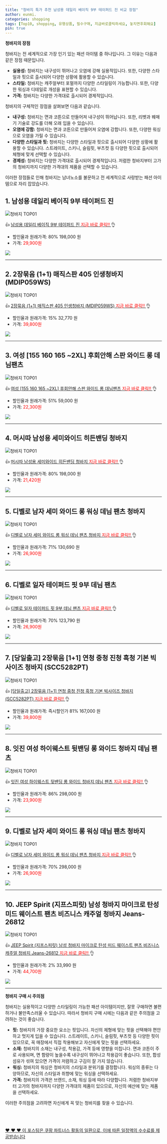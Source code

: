 ```yaml
---
title: "청바지 특가 추천 남성용 데일리 베이직 9부 테이퍼드 진 비교 장점"
author: eunmi.
categories: shopping
tags: [Top10, shopping, 유행상품, 필수구매, 지금바로클릭하세요, 놓치면후회해요]
pin: true
---
```

**청바지의 장점**

청바지는 전 세계적으로 가장 인기 있는 패션 아이템 중 하나입니다. 그 이유는 다음과 같은 장점 때문입니다.

* **실용성:** 청바지는 내구성이 뛰어나고 오염에 강해 실용적입니다. 또한, 다양한 스타일과 핏으로 출시되어 다양한 상황에 활용할 수 있습니다.
* **스타일:** 청바지는 캐주얼부터 포멀까지 다양한 스타일링이 가능합니다. 또한, 다양한 워싱과 디테일로 개성을 표현할 수 있습니다.
* **가격:** 청바지는 다양한 가격대로 출시되어 경제적입니다.

청바지의 구체적인 장점을 살펴보면 다음과 같습니다.

* **내구성:** 청바지는 면과 코튼으로 만들어져 내구성이 뛰어납니다. 또한, 리벳과 꿰매기 기술로 강도를 더해 오래 입을 수 있습니다.
* **오염에 강함:** 청바지는 면과 코튼으로 만들어져 오염에 강합니다. 또한, 다양한 워싱으로 오염을 가릴 수 있습니다.
* **다양한 스타일과 핏:** 청바지는 다양한 스타일과 핏으로 출시되어 다양한 상황에 활용할 수 있습니다. 스트레이트, 스키니, 슬림핏, 부츠컷 등 다양한 핏으로 출시되어 체형에 맞게 선택할 수 있습니다.
* **경제성:** 청바지는 다양한 가격대로 출시되어 경제적입니다. 저렴한 청바지부터 고가의 청바지까지 다양한 가격대의 제품을 선택할 수 있습니다.

이러한 장점들로 인해 청바지는 남녀노소를 불문하고 전 세계적으로 사랑받는 패션 아이템으로 자리 잡았습니다.

   

## 1. 남성용 데일리 베이직 9부 테이퍼드 진

![청바지 TOP01](https://thumbnail7.coupangcdn.com/thumbnails/remote/230x230ex/image/vendor_inventory/697a/f8660db5461caec48217bfeca3d9a5434c90307b6d62cf8d9d5b5d38aa9a.jpg)


👍 [남성용 데일리 베이직 9부 테이퍼드 진 <font color=red> 지금 바로 클릭!! </font> ](https://link.coupang.com/re/AFFSDP?lptag=AF3617701&subid=GithubCoopas&pageKey=6497917218&traceid=V0-153&itemId=14293212463&vendorItemId=81538287733) 👌 


- 할인율과 원래가격: 80%  198,000   원
- 가격: <span style='color:red'>29,900원</span>

[![](/discount_price.png)](https://link.coupang.com/re/AFFSDP?lptag=AF3617701&subid=GithubCoopas&pageKey=6497917218&traceid=V0-153&itemId=14293212463&vendorItemId=81538287733)

---


   

## 2. 2장묶음 (1+1) 매직스판 405 인생청바지 (MDIP059WS)

![청바지 TOP01](https://thumbnail8.coupangcdn.com/thumbnails/remote/230x230ex/image/vendor_inventory/acab/51b21f208f45666691ef01ba4dcfbd4a58e219ace0c0c38d16fa5af958cc.jpg)


👍 [2장묶음 (1+1) 매직스판 405 인생청바지 (MDIP059WS) <font color=red> 지금 바로 클릭!! </font> ](https://link.coupang.com/re/AFFSDP?lptag=AF3617701&subid=GithubCoopas&pageKey=6382843249&traceid=V0-153&itemId=13569374473&vendorItemId=86556447860) 👌 


- 할인율과 원래가격: 15%  32,770   원
- 가격: <span style='color:red'>39,800원</span>

[![](/discount_price.png)](https://link.coupang.com/re/AFFSDP?lptag=AF3617701&subid=GithubCoopas&pageKey=6382843249&traceid=V0-153&itemId=13569374473&vendorItemId=86556447860)

---


   

## 3. 여성 [155 160 165 ~2XL] 후회안해 스판 와이드 롱 데님팬츠

![청바지 TOP01](https://thumbnail8.coupangcdn.com/thumbnails/remote/230x230ex/image/vendor_inventory/c4e1/838f468f34cdb89061507350189272bc2eb4e1d6c3df334bc40773e3a91b.jpg)


👍 [여성 [155 160 165 ~2XL] 후회안해 스판 와이드 롱 데님팬츠 <font color=red> 지금 바로 클릭!! </font> ](https://link.coupang.com/re/AFFSDP?lptag=AF3617701&subid=GithubCoopas&pageKey=6516291895&traceid=V0-153&itemId=14559730742&vendorItemId=81660671383) 👌 


- 할인율과 원래가격: 51%  59,000   원
- 가격: <span style='color:red'>22,300원</span>

[![](/discount_price.png)](https://link.coupang.com/re/AFFSDP?lptag=AF3617701&subid=GithubCoopas&pageKey=6516291895&traceid=V0-153&itemId=14559730742&vendorItemId=81660671383)

---


   

## 4. 머시따 남성용 세미와이드 히든밴딩 청바지

![청바지 TOP01](https://thumbnail9.coupangcdn.com/thumbnails/remote/230x230ex/image/rs_quotation_api/0liipmfp/49c906c16a3c4ac191f3ce346ba9ca35.jpg)


👍 [머시따 남성용 세미와이드 히든밴딩 청바지 <font color=red> 지금 바로 클릭!! </font> ](https://link.coupang.com/re/AFFSDP?lptag=AF3617701&subid=GithubCoopas&pageKey=6157829518&traceid=V0-153&itemId=11930439413&vendorItemId=79203200856) 👌 


- 할인율과 원래가격: 80%  198,000   원
- 가격: <span style='color:red'>21,420원</span>

[![](/discount_price.png)](https://link.coupang.com/re/AFFSDP?lptag=AF3617701&subid=GithubCoopas&pageKey=6157829518&traceid=V0-153&itemId=11930439413&vendorItemId=79203200856)

---


   

## 5. 디벨로 남자 세미 와이드 롱 워싱 데님 팬츠 청바지

![청바지 TOP01](https://thumbnail9.coupangcdn.com/thumbnails/remote/230x230ex/image/vendor_inventory/ceed/2eef4291873ecb02e1af3f388964bd5bd8cf5ce7e417624984e7cd83bd76.jpg)


👍 [디벨로 남자 세미 와이드 롱 워싱 데님 팬츠 청바지 <font color=red> 지금 바로 클릭!! </font> ](https://link.coupang.com/re/AFFSDP?lptag=AF3617701&subid=GithubCoopas&pageKey=7544198605&traceid=V0-153&itemId=19839251309&vendorItemId=86940819543) 👌 


- 할인율과 원래가격: 71%  130,690   원
- 가격: <span style='color:red'>26,900원</span>

[![](/discount_price.png)](https://link.coupang.com/re/AFFSDP?lptag=AF3617701&subid=GithubCoopas&pageKey=7544198605&traceid=V0-153&itemId=19839251309&vendorItemId=86940819543)

---


   

## 6. 디벨로 일자 테이퍼드 핏 9부 데님 팬츠

![청바지 TOP01](https://thumbnail8.coupangcdn.com/thumbnails/remote/230x230ex/image/vendor_inventory/6296/f1a0163840abc51be440093da31770a6a1e4a375ee125ab2c40dbcea2b86.jpg)


👍 [디벨로 일자 테이퍼드 핏 9부 데님 팬츠 <font color=red> 지금 바로 클릭!! </font> ](https://link.coupang.com/re/AFFSDP?lptag=AF3617701&subid=GithubCoopas&pageKey=7544169087&traceid=V0-153&itemId=19839119070&vendorItemId=86940691577) 👌 


- 할인율과 원래가격: 70%  123,790   원
- 가격: <span style='color:red'>26,900원</span>

[![](/discount_price.png)](https://link.coupang.com/re/AFFSDP?lptag=AF3617701&subid=GithubCoopas&pageKey=7544169087&traceid=V0-153&itemId=19839119070&vendorItemId=86940691577)

---


   

## 7. [당일출고] 2장묶음 [1+1] 연청 중청 진청 흑청 기본 빅사이즈 청바지 (SCC5282PT)

![청바지 TOP01](https://thumbnail10.coupangcdn.com/thumbnails/remote/230x230ex/image/vendor_inventory/3590/66ad63c6fb59b3ac1f0ffa2ec75371d83c456334d8d5245d129b634d725d.jpg)


👍 [[당일출고] 2장묶음 [1+1] 연청 중청 진청 흑청 기본 빅사이즈 청바지 (SCC5282PT) <font color=red> 지금 바로 클릭!! </font> ](https://link.coupang.com/re/AFFSDP?lptag=AF3617701&subid=GithubCoopas&pageKey=6427435577&traceid=V0-153&itemId=13855703754&vendorItemId=81105706646) 👌 


- 할인율과 원래가격: 즉시할인가 81%  167,000   원
- 가격: <span style='color:red'>39,800원</span>

[![](/discount_price.png)](https://link.coupang.com/re/AFFSDP?lptag=AF3617701&subid=GithubCoopas&pageKey=6427435577&traceid=V0-153&itemId=13855703754&vendorItemId=81105706646)

---


   

## 8. 잇진 여성 하이웨스트 뒷밴딩 롱 와이드 청바지 데님 팬츠

![청바지 TOP01](https://thumbnail9.coupangcdn.com/thumbnails/remote/230x230ex/image/vendor_inventory/a972/4e5c4e443ba00df99355d75414dc7ad3381a1bd58a3c1eea1339e1d68635.jpg)


👍 [잇진 여성 하이웨스트 뒷밴딩 롱 와이드 청바지 데님 팬츠 <font color=red> 지금 바로 클릭!! </font> ](https://link.coupang.com/re/AFFSDP?lptag=AF3617701&subid=GithubCoopas&pageKey=5201223034&traceid=V0-153&itemId=14044122782&vendorItemId=81294511921) 👌 


- 할인율과 원래가격: 86%  298,000   원
- 가격: <span style='color:red'>23,900원</span>

[![](/discount_price.png)](https://link.coupang.com/re/AFFSDP?lptag=AF3617701&subid=GithubCoopas&pageKey=5201223034&traceid=V0-153&itemId=14044122782&vendorItemId=81294511921)

---


   

## 9. 디벨로 남자 세미 와이드 롱 워싱 데님 팬츠 청바지

![청바지 TOP01](https://thumbnail9.coupangcdn.com/thumbnails/remote/230x230ex/image/vendor_inventory/1dbd/ccb2a3239ec883b3cb051460fe800898857ea0c658dfc0b379752a90d054.jpg)


👍 [디벨로 남자 세미 와이드 롱 워싱 데님 팬츠 청바지 <font color=red> 지금 바로 클릭!! </font> ](https://link.coupang.com/re/AFFSDP?lptag=AF3617701&subid=GithubCoopas&pageKey=7544198605&traceid=V0-153&itemId=19839251324&vendorItemId=86940819594) 👌 


- 할인율과 원래가격: 70%  298,000   원
- 가격: <span style='color:red'>26,900원</span>

[![](/discount_price.png)](https://link.coupang.com/re/AFFSDP?lptag=AF3617701&subid=GithubCoopas&pageKey=7544198605&traceid=V0-153&itemId=19839251324&vendorItemId=86940819594)

---


   

## 10. JEEP Spirit (지프스피릿) 남성 청바지 마이크로 탄성 미드 웨이스트 팬츠 비즈니스 캐주얼 청바지 Jeans-26812

![청바지 TOP01](https://thumbnail10.coupangcdn.com/thumbnails/remote/230x230ex/image/vendor_inventory/5cca/e7c792c250d6e3c841e763e5ae064045e23760200e5c6a79e63ef50b8e2f.jpg)


👍 [JEEP Spirit (지프스피릿) 남성 청바지 마이크로 탄성 미드 웨이스트 팬츠 비즈니스 캐주얼 청바지 Jeans-26812 <font color=red> 지금 바로 클릭!! </font> ](https://link.coupang.com/re/AFFSDP?lptag=AF3617701&subid=GithubCoopas&pageKey=7214241068&traceid=V0-153&itemId=18265345763&vendorItemId=85411739391) 👌 


- 할인율과 원래가격: 2%  33,990   원
- 가격: <span style='color:red'>44,700원</span>

[![](/discount_price.png)](https://link.coupang.com/re/AFFSDP?lptag=AF3617701&subid=GithubCoopas&pageKey=7214241068&traceid=V0-153&itemId=18265345763&vendorItemId=85411739391)

---
**청바지 구매 시 주의점**

청바지는 실용적이고 다양한 스타일링이 가능한 패션 아이템이지만, 잘못 구매하면 불편하거나 불만족스러울 수 있습니다. 따라서 청바지 구매 시에는 다음과 같은 주의점을 고려하는 것이 좋습니다.

* **핏:** 청바지의 가장 중요한 요소는 핏입니다. 자신의 체형에 맞는 핏을 선택해야 편안하고 멋지게 입을 수 있습니다. 스트레이트, 스키니, 슬림핏, 부츠컷 등 다양한 핏이 있으므로, 꼭 매장에서 직접 착용해보고 자신에게 맞는 핏을 선택하세요.
* **소재:** 청바지의 소재는 내구성, 착용감, 가격 등에 영향을 미칩니다. 면과 코튼이 주로 사용되며, 면 함량이 높을수록 내구성이 뛰어나고 착용감이 좋습니다. 또한, 합성섬유가 섞여 있으면 가격이 저렴하고 구김이 잘 가지 않습니다.
* **워싱:** 청바지의 워싱은 청바지의 스타일과 분위기를 결정합니다. 워싱의 종류는 다양하므로, 자신의 스타일과 취향에 맞는 워싱을 선택하세요.
* **가격:** 청바지의 가격은 브랜드, 소재, 워싱 등에 따라 다양합니다. 저렴한 청바지부터 고가의 청바지까지 다양한 가격대의 제품이 있으므로, 자신의 예산에 맞는 제품을 선택하세요.

이러한 주의점을 고려하면 자신에게 꼭 맞는 청바지를 찾을 수 있습니다.<br><br><br><br><br> [ ❤ ❤ ❤ 이 포스팅은 쿠팡 파트너스 활동의 일환으로, 이에 따른 일정액의 수수료를 제공받습니다](https://link.coupang.com/a/bcEFyh)